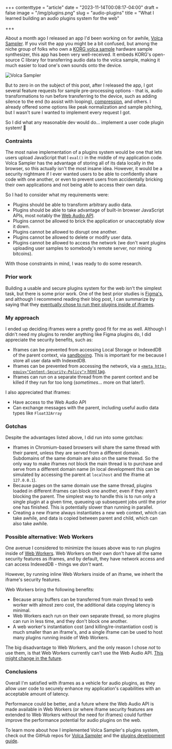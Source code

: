 +++
contenttype = "article"
date = "2023-11-14T00:08:17-04:00"
draft = false
image = "/img/plugins.png"
slug = "audio-plugins"
title = "What I learned building an audio plugins system for the web"

+++

About a month ago I released an app I'd been working on for awhile, [Volca Sampler](https://volcasampler.com/). If you visit the app you might be a bit confused, but among the niche group of folks who own a [KORG volca sample](https://www.korg.com/caen/products/dj/volca_sample/) hardware sample synthesizer, this app has been very well-received. It embeds KORG's open-source C library for transferring audio data to the volca sample, making it much easier to load one's own sounds onto the device.

![Volca Sampler](/img/volca-sampler.png)

But to zero in on the subject of this post, after I released the app, I got several feature requests for sample pre-processing options - that is, audio transformations to run before transferring to the device, such as adding silence to the end (to assist with looping), [compression](https://en.wikipedia.org/wiki/Dynamic_range_compression), and others. I already offered some options like peak normalization and sample pitching, but I wasn't sure I wanted to implement every request I got.

So I did what any reasonable dev would do... implement a user code plugin system! 😬

### Contraints

The most naive implementation of a plugins system would be one that lets users upload JavaScript that I `eval()` in the middle of my application code. Volca Sampler has the advantage of storing all of its data locally in the browser, so this actually isn't the most insane idea. However, it would be a security nightmare if I ever wanted users to be able to confidently share code with one another, or even to prevent users from accidentally bricking their own applications and not being able to access their own data.

So I had to consider what my requirements were:

- Plugins should be able to transform arbitrary audio data.
- Plugins should be able to take advantage of built-in browser JavaScript APIs, most notably the [Web Audio API](https://developer.mozilla.org/en-US/docs/Web/API/Web_Audio_API).
- Plugins cannot be allowed to brick the application or unacceptably slow it down.
- Plugins cannot be allowed to disrupt one another.
- Plugins cannot be allowed to delete or modify user data.
- Plugins cannot be allowed to access the network (we don't want plugins uploading user samples to somebody's remote server, nor mining bitcoins).

With those constraints in mind, I was ready to do some research.

### Prior work

Building a usable and secure plugins system for the web isn't the simplest task, but there is some prior work. One of the best prior studies is [Figma's](https://www.figma.com/blog/how-we-built-the-figma-plugin-system/), and although I recommend reading their blog post, I can summarize by saying that they [eventually chose to run their plugins inside of iframes](https://www.figma.com/blog/an-update-on-plugin-security/).

### My approach

I ended up deciding iframes were a pretty good fit for me as well. Although I didn't need my plugins to render anything like Figma plugins do, I did appreciate the security benefits, such as:

- Iframes can be prevented from accessing Local Storage or IndexedDB of the parent context, via [sandboxing](https://developer.mozilla.org/en-US/docs/Web/HTML/Element/iframe#sandbox). This is important for me because I store all user data with IndexedDB.
- Iframes can be prevented from accessing the network, via a [`<meta http-equiv="Content-Security-Policy">` html tag](https://developer.mozilla.org/en-US/docs/Web/HTTP/CSP).
- Iframes can run on a separate thread from the parent context and be killed if they run for too long (_sometimes_... more on that later!).

I also appreciated that iframes:

- Have access to the Web Audio API
- Can exchange messages with the parent, including useful audio data types like `Float32Array`

### Gotchas

Despite the advantages listed above, I did run into some gotchas:

- Iframes in Chromium-based browsers will share the same thread with their parent, unless they are served from a different domain. Subdomains of the same domain are also on the same thread. So the only way to make iframes not block the main thread is to purchase and serve from a different domain name (in local development this can be simulated by accessing the parent at `localhost` and the iframe at `127.0.0.1`).
- Because pages on the same domain use the same thread, plugins loaded in different iframes can block one another, even if they aren't blocking the parent. The simplest way to handle this is to run only a single plugin at a given time, queueing up subsequent jobs until the prior one has finished. This is potentially slower than running in parallel.
- Creating a new iframe always instantiates a new web context, which can take awhile, and data is copied between parent and child, which can also take awhile.

### Possible alternative: Web Workers

One avenue I considered to minimize the issues above was to run plugins inside of [Web Workers](https://developer.mozilla.org/en-US/docs/Web/API/Web_Workers_API/Using_web_workers). Web Workers on their own don't have all the same security features as iframes, and by default, they have network access and can access IndexedDB - things we *don't* want.

However, by running inline Web Workers inside of an iframe, we inherit the iframe's security features.

Web Workers bring the following benefits:

- Because array buffers can be transferred from main thread to web worker with almost zero cost, the additional data copying latency is minimal.
- Web Workers each run on their own separate thread, so more plugins can run in less time, and they don't block one another.
- A web worker's instantiation cost (and killing/re-instantiation cost) is much smaller than an iframe's, and a single iframe can be used to host many plugins running inside of Web Workers.

The big disadvantage to Web Workers, and the only reason I chose _not_ to use them, is that Web Workers currently can't use the Web Audio API. [This might change in the future](https://github.com/WebAudio/web-audio-api/issues/2423).

### Conclusions

Overall I'm satisfied with iframes as a vehicle for audio plugins, as they allow user code to securely enhance my application's capabilities with an acceptable amount of latency.

Performance could be better, and a future where the Web Audio API is made available in Web Workers (or where iframe security features are extended to Web Workers without the need for iframes) could further improve the performance potential for audio plugins on the web.

To learn more about how I implemented Volca Sampler's plugins system, check out the GitHub repos for [Volca Sampler](https://github.com/benwiley4000/volca-sampler) and the [plugins development guide](https://github.com/benwiley4000/volca-sampler-plugins).

